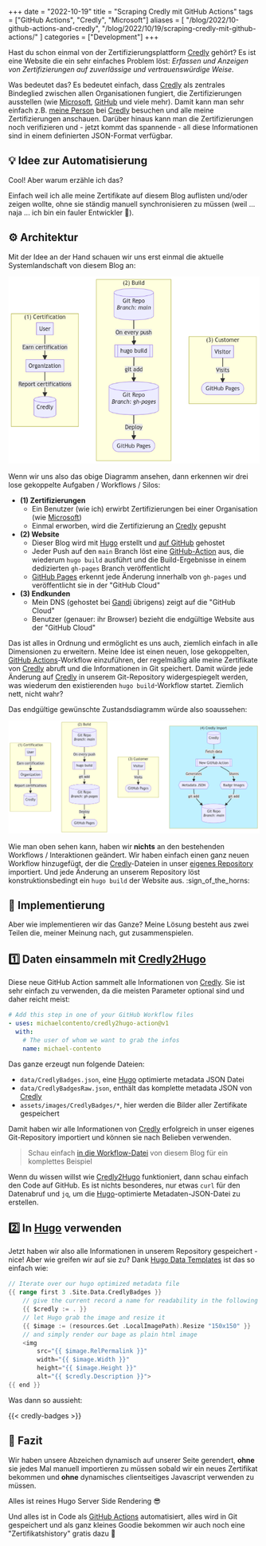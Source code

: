 +++
date = "2022-10-19"
title = "Scraping Credly mit GitHub Actions"
tags = ["GitHub Actions", "Credly", "Microsoft"]
aliases = [
    "/blog/2022/10-github-actions-and-credly",
    "/blog/2022/10/19/scraping-credly-mit-github-actions/"
]
categories = ["Development"]
+++

Hast du schon einmal von der Zertifizierungsplattform [Credly] gehört? <!--more--> Es ist eine Website die ein sehr einfaches Problem löst: *Erfassen und Anzeigen von Zertifizierungen auf zuverlässige und vertrauenswürdige Weise*.

Was bedeutet das? Es bedeutet einfach, dass [Credly] als zentrales Bindeglied zwischen allen Organisationen fungiert, die Zertifizierungen ausstellen (wie [Microsoft], [GitHub] und viele mehr). Damit kann man sehr einfach z.B. [meine Person][] bei [Credly] besuchen und alle meine Zertifizierungen anschauen. Darüber hinaus kann man die Zertifizierungen noch verifizieren und - jetzt kommt das spannende - all diese Informationen sind in einem definierten JSON-Format verfügbar.

## 💡 Idee zur Automatisierung

Cool! Aber warum erzähle ich das?

Einfach weil ich alle meine Zertifikate auf diesem Blog auflisten und/oder zeigen wollte, ohne sie ständig manuell synchronisieren zu müssen (weil ... naja ... ich bin ein fauler Entwickler 🤣).

## ⚙️ Architektur

Mit der Idee an der Hand schauen wir uns erst einmal die aktuelle Systemlandschaft von diesem Blog an:

![](./architecture_before.png)

Wenn wir uns also das obige Diagramm ansehen, dann erkennen wir drei lose gekoppelte Aufgaben / Workflows / Silos:

- **(1) Zertifizierungen**
    - Ein Benutzer (wie ich) erwirbt Zertifizierungen bei einer Organisation (wie [Microsoft])
    - Einmal erworben, wird die Zertifizierung an [Credly] gepusht
- **(2) Website**
    - Dieser Blog wird mit [Hugo] erstellt und [auf GitHub][1] gehostet
    - Jeder Push auf den `main` Branch löst eine [GitHub-Action][2] aus, die wiederum `hugo build` ausführt und die Build-Ergebnisse in einem dedizierten `gh-pages` Branch veröffentlicht
    - [GitHub Pages][] erkennt jede Änderung innerhalb von `gh-pages` und veröffentlicht sie in der "GitHub Cloud"
- **(3) Endkunden**
    - Mein DNS (gehostet bei [Gandi] übrigens) zeigt auf die "GitHub Cloud"
    - Benutzer (genauer: ihr Browser) bezieht die endgültige Website aus der "GitHub Cloud"

Das ist alles in Ordnung und ermöglicht es uns auch, ziemlich einfach in alle Dimensionen zu erweitern. Meine Idee ist einen neuen, lose gekoppelten, [GitHub Actions][]-Workflow einzuführen, der regelmäßig alle meine Zertifikate von [Credly] abruft und die Informationen in Git speichert. Damit würde jede Änderung auf [Credly] in unserem Git-Repository widergespiegelt werden, was wiederum den existierenden `hugo build`-Workflow startet. Ziemlich nett, nicht wahr?

Das endgültige gewünschte Zustandsdiagramm würde also so ​​aussehen:

![](./architecture_after.png)

Wie man oben sehen kann, haben wir **nichts** an den bestehenden Workflows / Interaktionen geändert. Wir haben einfach einen ganz neuen Workflow hinzugefügt, der die [Credly][]-Dateien in unser [eigenes Repository][1] importiert. Und jede Änderung an unserem Repository löst konstruktionsbedingt ein `hugo build` der Website aus. :sign_of_the_horns:

## 🚀 Implementierung

Aber wie implementieren wir das Ganze? Meine Lösung besteht aus zwei Teilen die, meiner Meinung nach, gut zusammenspielen.

## 1️⃣ Daten einsammeln mit [Credly2Hugo]

Diese neue GitHub Action sammelt alle Informationen von [Credly]. Sie ist sehr einfach zu verwenden, da die meisten Parameter optional sind und daher reicht meist:

```yaml
# Add this step in one of your GitHub Workflow files
- uses: michaelcontento/credly2hugo-action@v1
  with:
    # The user of whom we want to grab the infos
    name: michael-contento
```

Das ganze erzeugt nun folgende Dateien:
- `data/CredlyBadges.json`, eine [Hugo] optimierte metadata JSON Datei
- `data/CredlyBadgesRaw.json`, enthält das komplette metadata JSON von [Credly]
- `assets/images/CredlyBadges/*`, hier werden die Bilder aller Zertifikate gespeichert

Damit haben wir alle Informationen von [Credly] erfolgreich in unser eigenes Git-Repository importiert und können sie nach Belieben verwenden.

> Schau einfach [in die Workflow-Datei][3] von diesem Blog für ein komplettes Beispiel
>
>  [3]: https://github.com/michaelcontento/michaelcontento.github.io/blob/main/.github/workflows/credly.yml

Wenn du wissen willst wie [Credly2Hugo] funktioniert, dann schau einfach den Code auf GitHub. Es ist nichts besonderes, nur etwas `curl` für den Datenabruf und `jq`, um die [Hugo]-optimierte Metadaten-JSON-Datei zu erstellen.

## 2️⃣ In [Hugo] verwenden

Jetzt haben wir also alle Informationen in unserem Repository gespeichert - nice!
Aber wie greifen wir auf sie zu? Dank [Hugo Data Templates] ist das so einfach wie:

```go
// Iterate over our hugo optimized metadata file
{{ range first 3 .Site.Data.CredlyBadges }}
    // give the current record a name for readability in the following <img>
    {{ $credly := . }}
    // let Hugo grab the image and resize it
    {{ $image := (resources.Get .LocalImagePath).Resize "150x150" }}
    // and simply render our bage as plain html image
    <img
        src="{{ $image.RelPermalink }}"
        width="{{ $image.Width }}"
        height="{{ $image.Height }}"
        alt="{{ $credly.Description }}">
{{ end }}
```

Was dann so aussieht:

{{< credly-badges >}}

## 🏁 Fazit

Wir haben unsere Abzeichen dynamisch auf unserer Seite gerendert, **ohne** sie jedes Mal manuell importieren zu müssen sobald wir ein neues Zertifikat bekommen und **ohne** dynamisches clientseitiges Javascript verwenden zu müssen.

Alles ist reines Hugo Server Side Rendering 😎

Und alles ist in Code als [GitHub Actions] automatisiert, alles wird in Git gespeichert und als ganz kleines Goodie bekommen wir auch noch eine "Zertifikatshistory" gratis dazu 🤣

  [Credly]: https://www.credly.com
  [Microsoft]: https://www.microsoft.com
  [GitHub]: https://github.com
  [GitHub Actions]: https://github.com/features/actions
  [GitHub Pages]: https://pages.github.com/
  [Hugo]: https://gohugo.io/
  [Gandi]: https://www.gandi.net/en
  [Hugo Data Templates]: https://gohugo.io/templates/data-templates/
  [Credly2Hugo]: https://github.com/michaelcontento/credly2hugo-action
  [meine person]: https://www.credly.com/users/michael-contento
  [1]: https://github.com/michaelcontento/michaelcontento.github.io
  [2]: https://github.com/michaelcontento/michaelcontento.github.io/blob/main/.github/workflows/gh-pages.yml
